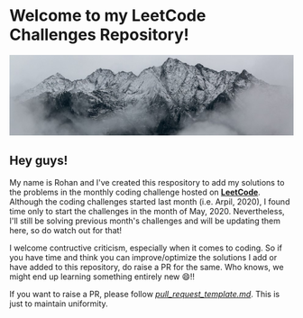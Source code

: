 # Welcome to my LeetCode Challenges Repository!

<img src = "Background Image.jpg">

## Hey guys!

My name is Rohan and I've created this respository to add my solutions to the problems in the monthly coding challenge hosted on [**LeetCode**](https://leetcode.com/explore/featured/card/may-leetcoding-challenge/). Although the coding challenges started last month (i.e. Arpil, 2020), I found time only to start the challenges in the month of May, 2020. Nevertheless, I'll still be solving previous month's challenges and will be updating them here, so do watch out for that!

I welcome contructive criticism, especially when it comes to coding. So if you have time and think you can improve/optimize the solutions I add or have added to this repository, do raise a PR for the same. Who knows, we might end up learning something entirely new :smile:!!

If you want to raise a PR, please follow [*pull_request_template.md*](.github/pull_request_template.md). This is just to maintain uniformity.
